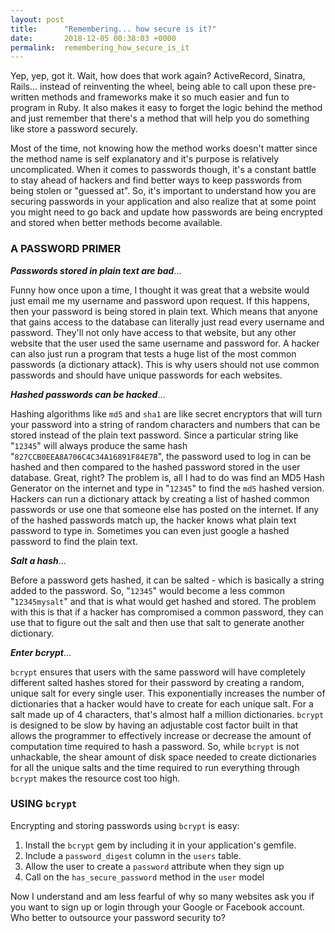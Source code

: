 ```yaml
---
layout: post
title:      "Remembering... how secure is it?"
date:       2018-12-05 00:38:03 +0000
permalink:  remembering_how_secure_is_it
---
```


Yep, yep, got it. Wait, how does that work again? ActiveRecord, Sinatra, Rails... instead of reinventing the wheel, being able to call upon these pre-written methods and frameworks make it so much easier and fun to program in Ruby. It also makes it easy to forget the logic behind the method and just remember that there's a method that will help you do something like store a password securely.

Most of the time, not knowing how the method works doesn't matter since the method name is self explanatory and it's purpose is relatively uncomplicated. When it comes to passwords though, it's a constant battle to stay ahead of hackers and find better ways to keep passwords from being stolen or "guessed at". So, it's important to understand how you are securing passwords in your application and also realize that at some point you might need to go back and update how passwords are being encrypted and stored when better methods become available.

### A PASSWORD PRIMER

***Passwords stored in plain text are bad***... 

Funny how once upon a time, I thought it was great that a website would just email me my username and password upon request. If this happens, then your password is being stored in plain text. Which means that anyone that gains access to the database can literally just read every username and password. They'll not only have access to that website, but any other website that the user used the same username and password for. A hacker can also just run a program that tests a huge list of the most common passwords (a dictionary attack). This is why users should not use common passwords and should have unique passwords for each websites.

***Hashed passwords can be hacked***... 

Hashing algorithms like `md5` and `sha1` are like secret encryptors that will turn your password into a string of random characters and numbers that can be stored instead of the plain text password. Since a particular string like "`12345`" will always produce the same hash "`827CCB0EEA8A706C4C34A16891F84E7B`", the password used to log in can be hashed and then compared to the hashed password stored in the user database. Great, right? The problem is, all I had to do was find an MD5 Hash Generator on the internet and type in "`12345`" to find the `md5` hashed version. Hackers can run a dictionary attack by creating a list of hashed common passwords or use one that someone else has posted on the internet. If any of the hashed passwords match up, the hacker knows what plain text password to type in. Sometimes you can even just google a hashed password to find the plain text.

***Salt a hash***... 

Before a password gets hashed, it can be salted - which is basically a string added to the password. So, "`12345`" would become a less common "`12345mysalt`" and that is what would get hashed and stored. The problem with this is that if a hacker has compromised a common password, they can use that to figure out the salt and then use that salt to generate another dictionary.

***Enter bcrypt***... 

`bcrypt` ensures that users with the same password will have completely different salted hashes stored for their password by creating a random, unique salt for every single user. This exponentially increases the number of dictionaries that a hacker would have to create for each unique salt. For a salt made up of 4 characters, that's almost half a million dictionaries. `bcrypt` is designed to be slow by having an adjustable cost factor built in that allows the programmer to effectively increase or decrease the amount of computation time required to hash a password. So, while `bcrypt` is not unhackable, the shear amount of disk space needed to create dictionaries for all the unique salts and the time required to run everything through `bcrypt` makes the resource cost too high.

### USING `bcrypt`

Encrypting and storing passwords using `bcrypt` is easy:

1. Install the `bcrypt` gem by including it in your application's gemfile.
2. Include a `password_digest` column in the `users` table.
3. Allow the user to create a `password` attribute when they sign up
4. Call on the `has_secure_password` method in the `user` model

Now I understand and am less fearful of why so many websites ask you if you want to sign up or login through your Google or Facebook account. Who better to outsource your password security to?



